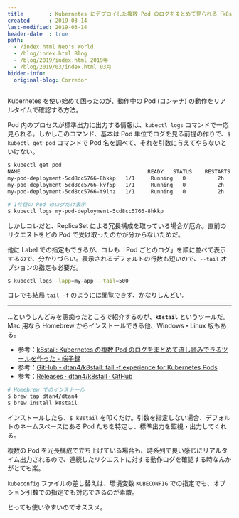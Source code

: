 ```yaml
---
title        : Kubernetes にデプロイした複数 Pod のログをまとめて見られる「k8stail」が大変便利だった
created      : 2019-03-14
last-modified: 2019-03-14
header-date  : true
path:
  - /index.html Neo's World
  - /blog/index.html Blog
  - /blog/2019/index.html 2019年
  - /blog/2019/03/index.html 03月
hidden-info:
  original-blog: Corredor
---
```


Kubernetes を使い始めて困ったのが、動作中の Pod (コンテナ) の動作をリアルタイムで確認する方法。

Pod 内のプロセスが標準出力に出力する情報は、`kubectl logs` コマンドで一応見られる。しかしこのコマンド、基本は Pod 単位でログを見る前提の作りで、`$ kubectl get pod` コマンドで Pod 名を調べて、それを引数に与えてやらないといけない。

```bash
$ kubectl get pod
NAME                                        READY   STATUS    RESTARTS   AGE
my-pod-deployment-5cd8cc5766-8hkkp   1/1     Running   0          2h
my-pod-deployment-5cd8cc5766-kvf5p   1/1     Running   0          2h
my-pod-deployment-5cd8cc5766-t9lnz   1/1     Running   0          2h

# 1件目の Pod のログだけ表示
$ kubectl logs my-pod-deployment-5cd8cc5766-8hkkp
```

しかしコレだと、ReplicaSet による冗長構成を取っている場合が厄介。直前のリクエストをどの Pod で受け取ったのかが分からないためだ。

他に Label での指定もできるが、コレも「Pod ごとのログ」を順に並べて表示するので、分かりづらい。表示されるデフォルトの行数も短いので、`--tail` オプションの指定も必要だ。

```bash
$ kubectl logs -lapp=my-app --tail=500
```

コレでも結局 `tail -f` のようには閲覧できず、かなりしんどい。

---

…というしんどみを愚痴ったところで紹介するのが、**`k8stail`** というツールだ。Mac 用なら Homebrew からインストールできる他、Windows・Linux 版もある。

- 参考：[k8stail: Kubernetes の複数 Pod のログをまとめて流し読みできるツールを作った - 端子録](http://dtan4.hatenablog.com/entry/2016/11/18/221429)
- 参考：[GitHub - dtan4/k8stail: tail -f experience for Kubernetes Pods](https://github.com/dtan4/k8stail)
- 参考：[Releases · dtan4/k8stail · GitHub](https://github.com/dtan4/k8stail/releases)

```bash
# Homebrew でのインストール
$ brew tap dtan4/dtan4
$ brew install k8stail
```

インストールしたら、`$ k8stail` を叩くだけ。引数を指定しない場合、デフォルトのネームスペースにある Pod たちを特定し、標準出力を監視・出力してくれる。

複数の Pod を冗長構成で立ち上げている場合も、時系列で良い感じにリアルタイム出力されるので、連続したリクエストに対する動作ログを確認する時なんかがとても楽。

`kubeconfig` ファイルの差し替えは、環境変数 `KUBECONFIG` での指定でも、オプション引数での指定でも対応できるのが素敵。

とっても使いやすいのでオススメ。
